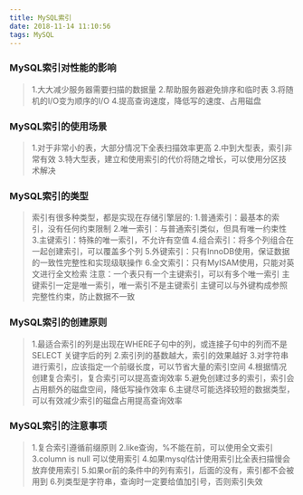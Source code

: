 ```yaml
---
title: MySQL索引
date: 2018-11-14 11:10:56
tags: MySQL
---
```

### MySQL索引对性能的影响
>1.大大减少服务器需要扫描的数据量
2.帮助服务器避免排序和临时表
3.将随机的I/O变为顺序的I/O
4.提高查询速度，降低写的速度、占用磁盘
### MySQL索引的使用场景
>1.对于非常小的表，大部分情况下全表扫描效率更高
2.中到大型表，索引非常有效
3.特大型表，建立和使用索引的代价将随之增长，可以使用分区技术解决
### MySQL索引的类型
>索引有很多种类型，都是实现在存储引擎层的:
1.普通索引：最基本的索引，没有任何约束限制
2.唯一索引：与普通索引类似，但具有唯一约束性
3.主键索引：特殊的唯一索引，不允许有空值
4.组合索引：将多个列组合在一起创建索引，可以覆盖多个列
5.外键索引：只有InnoDB使用，保证数据的一致性完整性和实现级联操作
6.全文索引：只有MyISAM使用，只能对英文进行全文检索
注意：一个表只有一个主键索引，可以有多个唯一索引
主键索引一定是唯一索引，唯一索引不是主键索引
主键可以与外键构成参照完整性约束，防止数据不一致
### MySQL索引的创建原则
>1.最适合索引的列是出现在WHERE子句中的列，或连接子句中的列而不是SELECT
关键字后的列
2.索引列的基数越大，索引的效果越好
3.对字符串进行索引，应该指定一个前缀长度，可以节省大量的索引空间
4.根据情况创建复合索引，复合索引可以提高查询效率
5.避免创建过多的索引，索引会占用额外的磁盘空间，降低写操作效率
6.主键尽可能选择较短的数据类型，可以有效减少索引的磁盘占用提高查询效率
### MySQL索引的注意事项
>1.复合索引遵循前缀原则
2.like查询，%不能在前，可以使用全文索引
3.column is null 可以使用索引
4.如果mysql估计使用索引比全表扫描慢会放弃使用索引
5.如果or前的条件中的列有索引，后面的没有，索引都不会被用到
6.列类型是字符串，查询时一定要给值加引号，否则索引失效